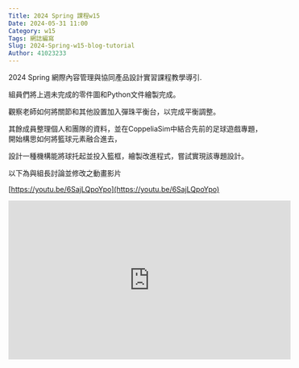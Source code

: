 ```yaml
---
Title: 2024 Spring 課程w15
Date: 2024-05-31 11:00
Category: w15
Tags: 網誌編寫
Slug: 2024-Spring-w15-blog-tutorial
Author: 41023233
---
```


2024 Spring 網際內容管理與協同產品設計實習課程教學導引.

<!-- PELICAN_END_SUMMARY -->

組員們將上週未完成的零件圖和Python文件繪製完成。

觀察老師如何將關節和其他設置加入彈珠平衡台，以完成平衡調整。

其餘成員整理個人和團隊的資料，並在CoppeliaSim中結合先前的足球遊戲專題，開始構思如何將籃球元素融合進去，

設計一種機構能將球托起並投入籃框，繪製改進程式，嘗試實現該專題設計。

以下為與組長討論並修改之動畫影片

[https://youtu.be/6SajLQpoYpo](https://youtu.be/6SajLQpoYpo)
<iframe width="560" height="315" src="https://www.youtube.com/embed/6SajLQpoYpo" title="0531" frameborder="0" allow="accelerometer; autoplay; clipboard-write; encrypted-media; gyroscope; picture-in-picture; web-share" referrerpolicy="strict-origin-when-cross-origin" allowfullscreen></iframe>